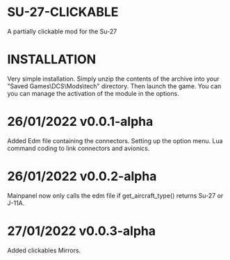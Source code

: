 # SU-27-CLICKABLE
 A partially clickable mod for the Su-27 
 

 # INSTALLATION 
Very simple installation.
Simply unzip the contents of the archive into your "Saved Games\DCS\Mods\tech\" directory.
Then launch the game.
You can you can manage the activation of the module in the options.

# 26/01/2022  v0.0.1-alpha

Added Edm file containing the connectors.
Setting up the option menu.
Lua command coding to link connectors and avionics.

# 26/01/2022  v0.0.2-alpha

Mainpanel now only calls the edm file if get_aircraft_type() returns Su-27 or J-11A.

# 27/01/2022  v0.0.3-alpha

Added clickables Mirrors.



